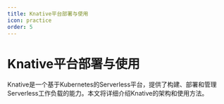 ```yaml
---
title: Knative平台部署与使用
icon: practice
order: 5
---
```


# Knative平台部署与使用

Knative是一个基于Kubernetes的Serverless平台，提供了构建、部署和管理Serverless工作负载的能力。本文将详细介绍Knative的架构和使用方法。
